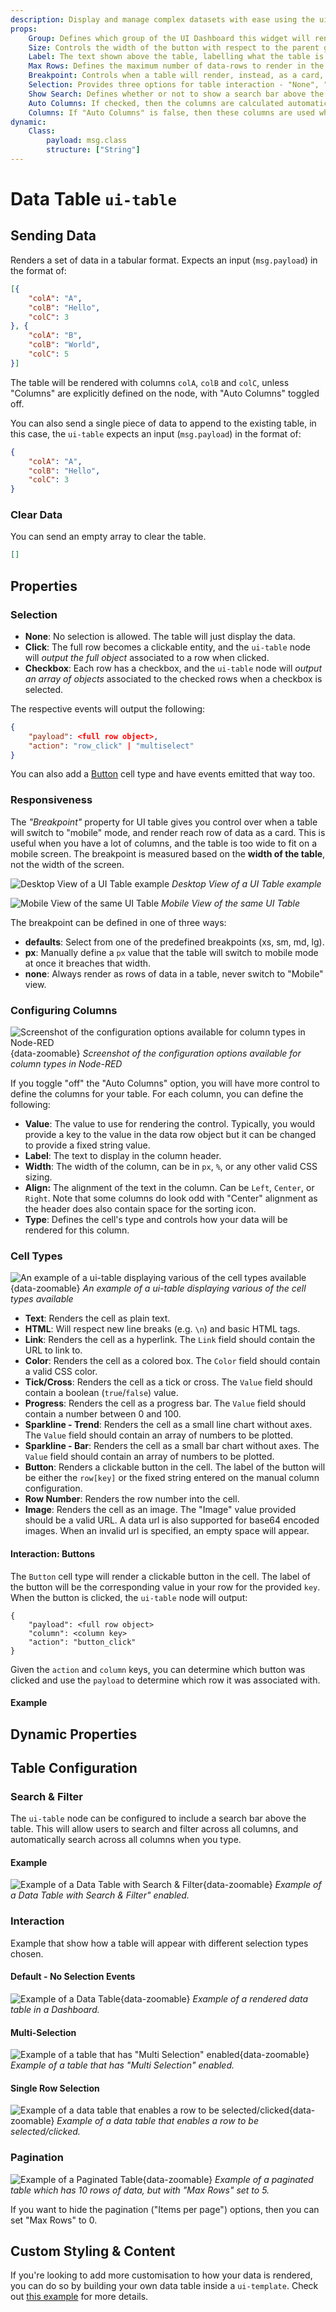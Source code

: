 ```yaml
---
description: Display and manage complex datasets with ease using the ui-table widget in Node-RED Dashboard 2.0.
props:
    Group: Defines which group of the UI Dashboard this widget will render in.
    Size: Controls the width of the button with respect to the parent group. Maximum value is the width of the group.
    Label: The text shown above the table, labelling what the table is showing.
    Max Rows: Defines the maximum number of data-rows to render in the table. Excess rows will be available through pagination control. Set to "0" for no pagination.
    Breakpoint: Controls when a table will render, instead, as a card, with each column from a row rendering as a row in a larger, contain a row, for a single entry.The breakpoint is measured based on the <b>width of the table</b>, not the width of the screen.
    Selection: Provides three options for table interaction - "None", "Click" and "Checkbox"
    Show Search: Defines whether or not to show a search bar above the table. Will permit searching and filtering across all columns.
    Auto Columns: If checked, then the columns are calculated automatically based on the contents of received messages.
    Columns: If "Auto Columns" is false, then these columns are used when rendering the table instead.
dynamic:
    Class:
        payload: msg.class
        structure: ["String"]
---
```


<script setup>
    import { ref } from 'vue'

    import ExampleCellTypes from '../../examples/ui-table-cell-types.json'

    import FlowViewer from '../../components/FlowViewer.vue'
    import AddedIn from '../../components/AddedIn.vue'
    import TryDemo from "./../../components/TryDemo.vue";

    const examples = ref({
      'cellTypes': ExampleCellTypes
    })
</script>


<TryDemo href="table">

# Data Table `ui-table` <AddedIn version="0.4.0" />

</TryDemo>

## Sending Data

Renders a set of data in a tabular format. Expects an input (`msg.payload`) in the format of:

```json
[{
    "colA": "A",
    "colB": "Hello",
    "colC": 3
}, {
    "colA": "B",
    "colB": "World",
    "colC": 5
}]
```

The table will be rendered with columns `colA`, `colB` and `colC`, unless "Columns" are explicitly defined on the node, with "Auto Columns" toggled off.

You can also send a single piece of data to append to the existing table, in this case, the `ui-table` expects an input (`msg.payload`) in the format of:

```json
{
    "colA": "A",
    "colB": "Hello",
    "colC": 3
}
```

### Clear Data

You can send an empty array to clear the table.

```json
[]
```

## Properties

<PropsTable/>

### Selection

- **None**: No selection is allowed. The table will just display the data.
- **Click**: The full row becomes a clickable entity, and the `ui-table` node will _output the full object_ associated to a row when clicked.
- **Checkbox**: Each row has a checkbox, and the `ui-table` node will _output an array of objects_ associated to the checked rows when a checkbox is selected.


The respective events will output the following:

```json
{
    "payload": <full row object>,
    "action": "row_click" | "multiselect"
}
```

You can also add a [Button](#interaction-buttons) cell type and have events emitted that way too.

### Responsiveness <AddedIn version="1.15.0" />

The _"Breakpoint"_ property for UI table gives you control over when a table will switch to "mobile" mode, and render reach row of data as a card. This is useful when you have a lot of columns, and the table is too wide to fit on a mobile screen. The breakpoint is measured based on the **width of the table**, not the width of the screen.

![Desktop View of a UI Table example](/images/node-examples/ui-table-responsiveness-desktop.png)
_Desktop View of a UI Table example_

![Mobile View of the same UI Table](/images/node-examples/ui-table-responsiveness-mobile.png)
_Mobile View of the same UI Table_

The breakpoint can be defined in one of three ways:

- **defaults**: Select from one of the predefined breakpoints (xs, sm, md, lg).
- **px**: Manually define a `px` value that the table will switch to mobile mode at once it breaches that width.
- **none**: Always render as rows of data in a table, never switch to "Mobile" view.

### Configuring Columns

![Screenshot of the configuration options available for column types in Node-RED](/images/node-examples/ui-table-column-config.png "Screenshot of the configuration options available for column types in Node-RED"){data-zoomable}
_Screenshot of the configuration options available for column types in Node-RED_

If you toggle "off" the "Auto Columns" option, you will have more control to define the columns for your table. For each column, you can define the following:

- **Value**: The value to use for rendering the control. Typically, you would provide a key to the value in the data row object but it can be changed to provide a fixed string value.
- **Label**: The text to display in the column header.
- **Width**: The width of the column, can be in `px`, `%`, or any other valid CSS sizing.
- **Align:** The alignment of the text in the column. Can be `Left`, `Center`, or `Right`. Note that some columns do look odd with "Center" alignment as the header does also contain space for the sorting icon.
- **Type**: Defines the cell's type and controls how your data will be rendered for this column.

### Cell Types <AddedIn version="1.10.0" />

![An example of a ui-table displaying various of the cell types available](/images/node-examples/ui-table-cell-types.png "An example of a ui-table displaying various of the cell types available"){data-zoomable}
_An example of a ui-table displaying various of the cell types available_

- **Text**: Renders the cell as plain text.
- **HTML**: Will respect new line breaks (e.g. `\n`) and basic HTML tags.
- **Link**: Renders the cell as a hyperlink. The `Link` field should contain the URL to link to.
- **Color**: Renders the cell as a colored box. The `Color` field should contain a valid CSS color.
- **Tick/Cross**: Renders the cell as a tick or cross. The `Value` field should contain a boolean (`true`/`false`) value.
- **Progress**: Renders the cell as a progress bar. The `Value` field should contain a number between 0 and 100.
- **Sparkline - Trend**: Renders the cell as a small line chart without axes. The `Value` field should contain an array of numbers to be plotted.
- **Sparkline - Bar**: Renders the cell as a small bar chart without axes. The `Value` field should contain an array of numbers to be plotted.
- **Button**: Renders a clickable button in the cell. The label of the button will be either the `row[key]` or the fixed string entered on the manual column configuration.
- **Row Number**: Renders the row number into the cell.
- **Image**: Renders the cell as an image. The "Image" value provided should be a valid URL.  A data url is also supported for base64 encoded images. When an invalid url is specified, an empty space will appear.

#### Interaction: Buttons

The `Button` cell type will render a clickable button in the cell. The label of the button will be the corresponding value in your row for the provided `key`. When the button is clicked, the `ui-table` node will output:

```
{
    "payload": <full row object>
    "column": <column key>
    "action": "button_click"
}
```

Given the `action` and `column` keys, you can determine which button was clicked and use the `payload` to determine which row it was associated with.

#### Example

<FlowViewer :flow="examples['cellTypes']" height="200px"/>

## Dynamic Properties

<DynamicPropsTable/>

## Table Configuration

### Search & Filter

The `ui-table` node can be configured to include a search bar above the table. This will allow users to search and filter across all columns, and automatically search across all columns when you type.

#### Example

![Example of a Data Table with Search & Filter](/images/node-examples/ui-table-search.png "Example of a Data Table with Search & Filter"){data-zoomable}
*Example of a Data Table with Search & Filter" enabled.*

### Interaction

Example that show how a table will appear with different selection types chosen.

#### Default - No Selection Events

![Example of a Data Table](/images/node-examples/ui-table.png "Example of a Data Table"){data-zoomable}
*Example of a rendered data table in a Dashboard.*

#### Multi-Selection
![Example of a table that has "Multi Selection" enabled](/images/node-examples/ui-table-multi.png "Example of a table that has 'Multi Selection' enabled"){data-zoomable}
*Example of a table that has "Multi Selection" enabled.*

#### Single Row Selection

![Example of a data table that enables a row to be selected/clicked](/images/node-examples/ui-table-click.png "Example of a data table that enables a row to be selected/clicked"){data-zoomable}
*Example of a data table that enables a row to be selected/clicked.*

### Pagination

![Example of a Paginated Table](/images/node-examples/ui-table-pagination.png "Example of a Paginated Table"){data-zoomable}
*Example of a paginated table which has 10 rows of data, but with "Max Rows" set to 5.*

If you want to hide the pagination ("Items per page") options, then you can set "Max Rows" to 0.

## Custom Styling & Content

If you're looking to add more customisation to how your data is rendered, you can do so by building your own data table inside a `ui-template`. Check out [this example](../../user/template-examples.md#custom-tables) for more details.
